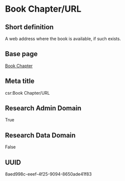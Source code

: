 # Book Chapter/URL
## Short definition
A web address where the book is available, if such exists.
## Base page
[Book Chapter](../../Objects/Book%20Chapter.md)
## Meta title
csr:Book Chapter/URL
## Research Admin Domain
True
## Research Data Domain
False
## UUID
8aed998c-eeef-4f25-9094-8650ade41f83
